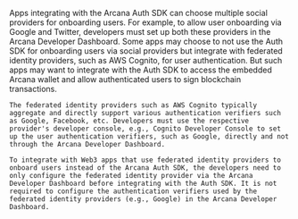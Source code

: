   Apps integrating with the Arcana Auth SDK can choose multiple social providers for onboarding users. For example, to allow user onboarding via Google and Twitter, developers must set up both these providers in the Arcana Developer Dashboard. Some apps may choose to not use the Auth SDK for onboarding users via social providers but integrate with federated identity providers, such as AWS Cognito, for user authentication. But such apps may want to integrate with the Auth SDK to access the embedded Arcana wallet and allow authenticated users to sign blockchain transactions.
  
    The federated identity providers such as AWS Cognito typically aggregate and directly support various authentication verifiers such as Google, Facebook, etc. Developers must use the respective provider's developer console, e.g., Cognito Developer Console to set up the user authentication verifiers, such as Google, directly and not through the Arcana Developer Dashboard. 

    To integrate with Web3 apps that use federated identity providers to onboard users instead of the Arcana Auth SDK, the developers need to only configure the federated identity provider via the Arcana Developer Dashboard before integrating with the Auth SDK. It is not required to configure the authentication verifiers used by the federated identity providers (e.g., Google) in the Arcana Developer Dashboard.